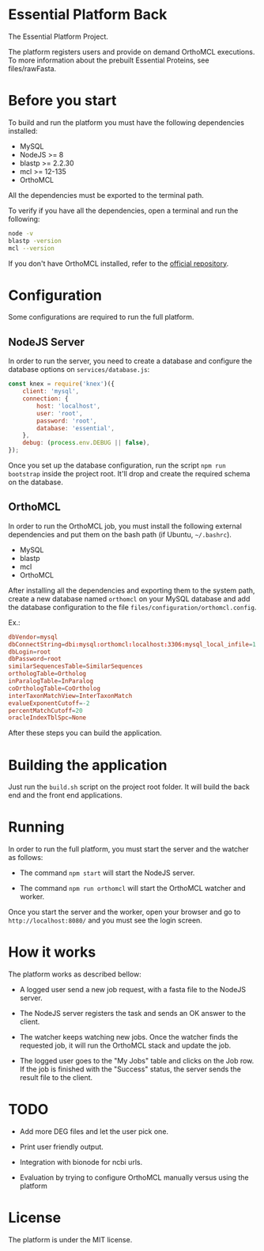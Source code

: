 # Essential Platform Back

The Essential Platform Project.

The platform registers users and provide on demand OrthoMCL executions. To more information about the prebuilt Essential Proteins, see files/rawFasta.

# Before you start

To build and run the platform you must have the following dependencies installed:

+ MySQL
+ NodeJS >= 8
+ blastp >= 2.2.30
+ mcl >= 12-135
+ OrthoMCL

All the dependencies must be exported to the terminal path.

To verify if you have all the dependencies, open a terminal and run the following:

```bash
node -v
blastp -version
mcl --version
```

If you don't have OrthoMCL installed, refer to the [official repository](https://github.com/stajichlab/OrthoMCL).

# Configuration

Some configurations are required to run the full platform.

## NodeJS Server

In order to run the server, you need to create a database and configure the database options on ```services/database.js```:

```javascript
const knex = require('knex')({
    client: 'mysql',
    connection: {
        host: 'localhost',
        user: 'root',
        password: 'root',
        database: 'essential',
    },
    debug: (process.env.DEBUG || false),
});
```

Once you set up the database configuration, run the script ```npm run bootstrap``` inside the project root. It'll drop and create the required schema on the database.

## OrthoMCL

In order to run the OrthoMCL job, you must install the following external dependencies and put them on the bash path (if Ubuntu, ```~/.bashrc```).

+ MySQL
+ blastp
+ mcl
+ OrthoMCL

After installing all the dependencies and exporting them to the system path, create a new database named ```orthomcl``` on your MySQL database and add the database configuration to the file ```files/configuration/orthomcl.config```.

Ex.:

```conf
dbVendor=mysql
dbConnectString=dbi:mysql:orthomcl:localhost:3306:mysql_local_infile=1
dbLogin=root
dbPassword=root
similarSequencesTable=SimilarSequences
orthologTable=Ortholog
inParalogTable=InParalog
coOrthologTable=CoOrtholog
interTaxonMatchView=InterTaxonMatch
evalueExponentCutoff=-2
percentMatchCutoff=20
oracleIndexTblSpc=None
```

After these steps you can build the application.

# Building the application

Just run the ```build.sh``` script on the project root folder. It will build the back end and the front end applications.

# Running

In order to run the full platform, you must start the server and the watcher as follows:

+ The command ```npm start``` will start the NodeJS server.

+ The command ```npm run orthomcl``` will start the OrthoMCL watcher and worker.

Once you start the server and the worker, open your browser and go to ```http://localhost:8080/``` and you must see the login screen.

# How it works

The platform works as described bellow:

+ A logged user send a new job request, with a fasta file to the NodeJS server.

+ The NodeJS server registers the task and sends an OK answer to the client.

+ The watcher keeps watching new jobs. Once the watcher finds the requested job, it will run the OrthoMCL stack and update the job.

+ The logged user goes to the "My Jobs" table and clicks on the Job row. If the job is finished with the "Success" status, the server sends the result file to the client.


# TODO

+ Add more DEG files and let the user pick one.
+ Print user friendly output.
+ Integration with bionode for ncbi urls.

+ Evaluation by trying to configure OrthoMCL manually versus using the platform

# License

The platform is under the MIT license.